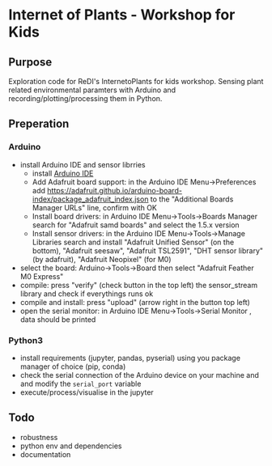 # Internet of Plants - Workshop for Kids
## Purpose
Exploration code for ReDI's InternetoPlants for kids workshop. Sensing plant related environmental paramters with Arduino and recording/plotting/processing them in Python.

## Preperation
### Arduino
+ install Arduino IDE and sensor librries
    + install [Arduino IDE](https://www.arduino.cc/en/Main/Software)
    + Add Adafruit board support: in the Arduino IDE Menu->Preferences add https://adafruit.github.io/arduino-board-index/package_adafruit_index.json to the "Additional Boards Manager URLs" line, confirm with OK
    + Install board drivers: in Arduino IDE Menu->Tools->Boards Manager search for "Adafruit samd boards" and select the 1.5.x version
    + Install sensor drivers: in the Arduino IDE Menu->Tools->Manage Libraries search and install "Adafruit Unified Sensor" (on the bottom), "Adafruit seesaw", "Adafruit TSL2591", "DHT sensor library" (by adafruit), "Adafruit Neopixel" (for M0)
+ select the board: Arduino->Tools->Board then select "Adafruit Feather M0 Express"
+ compile: press "verify" (check button in the top left) the sensor_stream library and check if everythings runs ok
+ compile and install: press "upload" (arrow right in the button top left)
+ open the serial monitor: in Arduino IDE Menu->Tools->Serial Monitor , data should be printed

### Python3
+ install requirements (jupyter, pandas, pyserial) using you package manager of choice (pip, conda)
+ check the serial connection of the Arduino device on your machine and and modify the `serial_port` variable
+ execute/process/visualise in the jupyter

## Todo
+ robustness
+ python env and dependencies
+ documentation